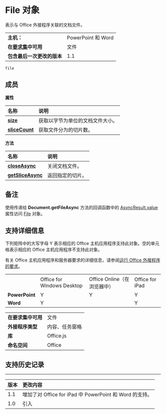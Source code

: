 
# File 对象
表示与 Office 外接程序关联的文档文件。

|||
|:-----|:-----|
|**主机：**|PowerPoint 和 Word|
|**在[要求集](../../docs/overview/specify-office-hosts-and-api-requirements.md)中可用**|文件|
|**包含最后一次更改的版本**|1.1|

```
file
```


## 成员


**属性**


|**名称**|**说明**|
|:-----|:-----|
|**[size](../../reference/shared/file.size.md)**|获取以字节为单位的文档文件大小。|
|**[sliceCount](../../reference/shared/file.slicecount.md)**|获取文件分为的切片数。|

**方法**


|**名称**|**说明**|
|:-----|:-----|
|**[closeAsync](../../reference/shared/file.closeasync.md)**|关闭文档文件。|
|**[getSliceAsync](../../reference/shared/file.getsliceasync.md)**|返回指定的切片。|

## 备注

使用传递给 **Document.getFileAsync** 方法的回调函数中的 [AsyncResult.value](../../reference/shared/asyncresult.value.md) 属性访问 [File](../../reference/shared/document.getfileasync.md) 对象。


## 支持详细信息


下列矩阵中的大写字母 Y 表示相应的 Office 主机应用程序支持此对象。空的单元格表示相应的 Office 主机应用程序不支持此对象。

有关 Office 主机应用程序和服务器要求的详细信息，请参阅[运行 Office 外接程序的要求](../../docs/overview/requirements-for-running-office-add-ins.md)。


|||||
|:-----|:-----|:-----|:-----|
||Office for Windows Desktop|Office Online（在浏览器中）|Office for iPad|
|**PowerPoint**|Y|Y|Y|
|**Word**|Y||Y|

|||
|:-----|:-----|
|**在要求集中可用**|文件|
|**外接程序类型**|内容、任务窗格|
|**库**|Office.js|
|**命名空间**|Office|

## 支持历史记录



****


|**版本**|**更改内容**|
|:-----|:-----|
|1.1|增加了对 Office for iPad 中 PowerPoint 和 Word 的支持。|
|1.0|引入|

